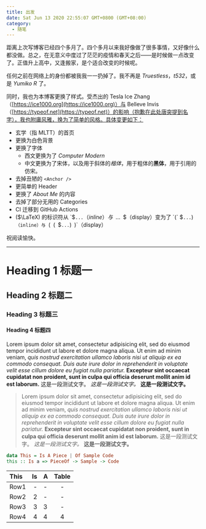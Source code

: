 ```yaml
---
title: 出发
date: Sat Jun 13 2020 22:55:07 GMT+0800 (GMT+08:00)
category:
  - 随笔
---
```


距离上次写博客已经四个多月了。四个多月以来我好像做了很多事情，又好像什么都没做。总之，在无意义中度过了茫茫的疫情和春天之后——是时候做一点改变了。正值升上高中，又逢搬家，是个适合改变的时候呢。

任何之前在网络上的身份都被我我一一扔掉了。我不再是 *Truestless*，*t532*，或是 *Yumiko R* 了。

同时，我也为本博客更换了样式。受杰出的 Tesla Ice Zhang（[https://ice1000.org](https://ice1000.org)）与 Belleve Invis（[https://typeof.net](https://typeof.net)）的影响（抱歉在此处唐突提到名字），我也附庸风雅，换为了简单的风格。具体变更如下：

- 玄学（指 MLTT）的首页
- 更换为白色背景
- 更换了字体
  - 西文更换为了 *Computer Modern*
  - 中文更换为了宋体，以及用于斜体的*楷体*，用于粗体的**黑体**，用于引用的仿宋。
- 去掉丑陋的 `<Anchor />`
- 更简单的 Header
- 更换了 *About Me* 的内容
- 去掉了部分无用的 Categories
- CI 迁移到 GitHub Actions
- ($\LaTeX) 的标识符从 `$` ... `$`（inline）与 `$` `$` ... `$` `$`（display）变为了 `(` `$` ... `)`（inline）与 `(` `(` `$` ... `)` `)`（display）

祝阅读愉快。

---

# Heading 1 标题一
## Heading 2 标题二
### Heading 3 标题三
#### Heading 4 标题四

Lorem ipsum dolor sit amet, consectetur adipisicing elit, sed do eiusmod tempor incididunt ut labore et dolore magna aliqua. Ut enim ad minim veniam, *quis nostrud exercitation ullamco laboris nisi ut aliquip ex ea commodo consequat. Duis aute irure dolor in reprehenderit in voluptate velit esse cillum dolore eu fugiat nulla pariatur.* **Excepteur sint occaecat cupidatat non proident, sunt in culpa qui officia deserunt mollit anim id est laborum.** 这是一段测试文字。 *这是一段测试文字。* **这是一段测试文字。**

> Lorem ipsum dolor sit amet, consectetur adipisicing elit, sed do eiusmod tempor incididunt ut labore et dolore magna aliqua. Ut enim ad minim veniam, *quis nostrud exercitation ullamco laboris nisi ut aliquip ex ea commodo consequat. Duis aute irure dolor in reprehenderit in voluptate velit esse cillum dolore eu fugiat nulla pariatur.* **Excepteur sint occaecat cupidatat non proident, sunt in culpa qui officia deserunt mollit anim id est laborum.** 这是一段测试文字。 *这是一段测试文字。* **这是一段测试文字。**

```haskell
data This = Is A Piece | Of Sample Code
this :: Is a => PieceOf -> Sample -> Code
```

| This | Is | A | Table |
| :--- | -: | - | :---: |
| Row1 | -  | - | -     |
| Row2 | 2  | - | -     |
| Row3 | 3  | 3 | -     |
| Row4 | 4  | 4 | 4     |
